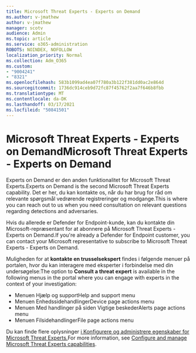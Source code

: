 ```yaml
---
title: Microsoft Threat Experts - Experts on Demand
ms.author: v-jmathew
author: v-jmathew
manager: scotv
audience: Admin
ms.topic: article
ms.service: o365-administration
ROBOTS: NOINDEX, NOFOLLOW
localization_priority: Normal
ms.collection: Adm_O365
ms.custom:
- "9004241"
- "8321"
ms.openlocfilehash: 583b1099ad4ea07f780a3b122f381dd0ac2e864d
ms.sourcegitcommit: 1736dc914ceb9d72fc87f45762f2aa7f646b8fbb
ms.translationtype: MT
ms.contentlocale: da-DK
ms.lasthandoff: 03/17/2021
ms.locfileid: "50841501"
---
```

# <a name="microsoft-threat-experts---experts-on-demand"></a><span data-ttu-id="a4aef-102">Microsoft Threat Experts - Experts on Demand</span><span class="sxs-lookup"><span data-stu-id="a4aef-102">Microsoft Threat Experts - Experts on Demand</span></span>

<span data-ttu-id="a4aef-103">Experts on Demand er den anden funktionalitet for Microsoft Threat Experts.</span><span class="sxs-lookup"><span data-stu-id="a4aef-103">Experts on Demand is the second Microsoft Threat Experts capability.</span></span> <span data-ttu-id="a4aef-104">Det er her, du kan kontakte os, når du har brug for råd om relevante spørgsmål vedrørende registreringer og modgange.</span><span class="sxs-lookup"><span data-stu-id="a4aef-104">This is where you can reach out to us when you need consultation on relevant questions regarding detections and adversaries.</span></span>

<span data-ttu-id="a4aef-105">Hvis du allerede er Defender for Endpoint-kunde, kan du kontakte din Microsoft-repræsentant for at abonnere på Microsoft Threat Experts - Experts on Demand.</span><span class="sxs-lookup"><span data-stu-id="a4aef-105">If you're already a Defender for Endpoint customer, you can contact your Microsoft representative to subscribe to Microsoft Threat Experts - Experts on Demand.</span></span>

<span data-ttu-id="a4aef-106">Muligheden for at **kontakte en trusselsekspert** findes i følgende menuer på portalen, hvor du kan interagere med eksperter i forbindelse med din undersøgelse:</span><span class="sxs-lookup"><span data-stu-id="a4aef-106">The option to **Consult a threat expert** is available in the following menus in the portal where you can engage with experts in the context of your investigation:</span></span>

- <span data-ttu-id="a4aef-107">Menuen Hjælp og support</span><span class="sxs-lookup"><span data-stu-id="a4aef-107">Help and support menu</span></span>
- <span data-ttu-id="a4aef-108">Menuen Enhedssidehandlinger</span><span class="sxs-lookup"><span data-stu-id="a4aef-108">Device page actions menu</span></span>
- <span data-ttu-id="a4aef-109">Menuen Med handlinger på siden Vigtige beskeder</span><span class="sxs-lookup"><span data-stu-id="a4aef-109">Alerts page actions menu</span></span>
- <span data-ttu-id="a4aef-110">Menuen Filsidehandlinger</span><span class="sxs-lookup"><span data-stu-id="a4aef-110">File page actions menu</span></span>

<span data-ttu-id="a4aef-111">Du kan finde flere oplysninger [i Konfigurere og administrere egenskaber for Microsoft Threat Experts.](https://docs.microsoft.com/windows/security/threat-protection/microsoft-defender-atp/configure-microsoft-threat-experts)</span><span class="sxs-lookup"><span data-stu-id="a4aef-111">For more information, see [Configure and manage Microsoft Threat Experts capabilities](https://docs.microsoft.com/windows/security/threat-protection/microsoft-defender-atp/configure-microsoft-threat-experts).</span></span>
